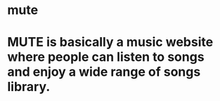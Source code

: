 # mute
# MUTE is basically a music website where people can listen to songs and enjoy a wide range of songs library.
